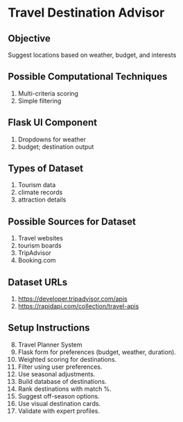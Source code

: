 # Travel Destination Advisor

## Objective
Suggest locations based on weather, budget, and interests

## Possible Computational Techniques
1. Multi-criteria scoring
2. Simple filtering

## Flask UI Component
1. Dropdowns for weather
2. budget; destination output

## Types of Dataset
1. Tourism data
2. climate records
3. attraction details

## Possible Sources for Dataset
1. Travel websites
2. tourism boards
3. TripAdvisor
4. Booking.com

## Dataset URLs
1. https://developer.tripadvisor.com/apis
2. https://rapidapi.com/collection/travel-apis

## Setup Instructions
8. Travel Planner System
1. Flask form for preferences (budget, weather, duration).
2. Weighted scoring for destinations.
3. Filter using user preferences.
4. Use seasonal adjustments.
5. Build database of destinations.
6. Rank destinations with match %. 
7. Suggest off-season options.
8. Use visual destination cards.
9. Validate with expert profiles.
